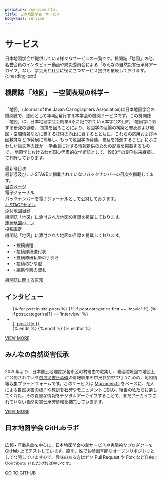 ```yaml
---
permalink: /service.html
title: 日本地図学会　サービス
bodyclass: service
---
```


# サービス
日本地図学会が提供している様々なサービスの一覧です。機関誌「地図」の他、名誉会員のインタビュー動画や防災委員会による「みんなの自然災害伝承碑アーカイブ」など、学会員と社会に役に立つサービス提供を継続しております。
{:.heading-text}

<div class="top-section" data-hash-target="#Journal-of-the-Japan-Cartographers-Association">
  <h2>機関誌 「地図」 －空間表現の科学－</h2>
  <div class="thumb-row">
    <div class="image-col"><img src="{{ site.baseurl }}/assets/img/service/thumb_book_01.jpeg" class="w-100" alt=""></div>
    <div class="main-col">
      <p class="heading-text">「地図」(Journal of the Japan Cartographers Association)は日本地図学会の機関誌で、原則として年4回発行する本学会の機関サービスです。この機関誌「地図」は、日本地図学会会則第4条に記されている本学会の目的「地図学に関する研究の連絡、 提携を図ることにより、地図学の理論の構築と普及および地図・空間情報などに関する技術の向上に資するとともに、これらの応用および地図教育などの発展に寄与し、もって地図学の発達、普及を推進すること」にふさわしい論文等のほか、 学会員に対する情報提供のための記事を掲載するもので、 地図学におけるわが国の代表的な学術誌として、1963年の創刊以来継続して刊行しております。</p>
    </div>
  </div>
  <div class="top-menus">
    <div class="menu-box">
      <div class="menu-box-inner">
        <div class="menu-title">最新号目次</div>
        <div class="menu-text">最新号及び、J-STAGEに掲載されていないバックナンバーの目次を掲載してます。</div>
        <div class="menu-button">
          <div class="d-grid">
            <a href="{{'/latestjournal.html' | relative_url}}" class="btn btn-default btn-arrow-right">目次ページ</a>
          </div>
        </div>
      </div>
    </div>
    <div class="menu-box">
      <div class="menu-box-inner">
        <div class="menu-title">電子ジャーナル</div>
        <div class="menu-text">バックナンバーを電子ジャーナルとして公開しております。</div>
        <div class="menu-button">
          <div class="d-grid">
            <a href="https://www.jstage.jst.go.jp/browse/jjca/-char/ja" target="_blank" class="btn btn-default btn-arrow-right">J-STAGEサイト</a>
          </div>
        </div>
      </div>
    </div>
    <div class="menu-box">
      <div class="menu-box-inner">
        <div class="menu-title">添付地図目録</div>
        <div class="menu-text">機関誌「地図」に添付された地図の目録を掲載しております。</div>
        <div class="menu-button">
          <div class="d-grid">
            <a href="{{'/attachedmaps.html' | relative_url}}" class="btn btn-default btn-arrow-right">添付地図ページ</a>
          </div>
        </div>
      </div>
    </div>
    <div class="menu-box">
      <div class="menu-box-inner">
        <div class="menu-title">投稿規定</div>
        <div class="menu-text">機関誌「地図」に添付された地図の目録を掲載しております。</div>
        <ul class="menu-links">
          <li data-parent-active>・<span class="text">投稿規程</span><a href="{{'/archive/file/journal/toukoukitei.pdf' | relative_url}}"><span class="icon-pdf"></span></a></li>
          <li data-parent-active>・<span class="text">投稿原稿送付状</span><a href="{{'/archive/file/journal/soufuzyou.pdf' | relative_url}}"><span class="icon-pdf"></span></a><a href="{{'/archive/file/journal/soufuzyou.doc' | relative_url}}"><span class="icon-doc"></span></a></li>
          <li data-parent-active>・<span class="text">投稿原稿執筆の手引き</span><a href="{{'/archive/file/journal/genkou_tebiki.pdf' | relative_url}}"><span class="icon-pdf"></span></a></li>
          <li data-parent-active>・<span class="text">投稿のひな型</span><a href="{{'/archive/file/journal/toukou_hinagata.pdf' | relative_url}}"><span class="icon-pdf"></span></a><a href="{{'/archive/file/journal/toukou_hinagata.docx' | relative_url}}"><span class="icon-doc"></span></a></li>
          <li data-parent-active>・<span class="text">編集作業の流れ</span><a href="{{'/archive/file/journal/flow.pdf' | relative_url}}"><span class="icon-pdf"></span></a></li>
        </ul>
      </div>
    </div>
  </div>
  <div class="d-grid col-md-16 mx-auto my-5">
    <a href="{{'journal.html' | relative_url}}" class="btn btn-default btn-lg btn-arrow-right">機関誌に関する告知</a>
  </div>
</div>


<div class="top-section">
  <h2>インタビュー</h2>
  <ul class="interview-list colomun-3">
    {% for post in site.posts %}
      {% if post.categories.first == 'movie' %}
      {% if post.categories[1] == 'interview' %}
      <li>
        <a href="{{ post.movie }}" target="_blank">
          <div class="thumb"><img src="{{ site.baseurl }}{{ post.thumbnail }}" class="w-100" alt=""></div>
          <div class="title">{{ post.title }}</div>
        </a>
      </li>
      {% endif %}
      {% endif %}
    {% endfor %}
  </ul>
  <div class="back-to-top">
    <a href="{{'/interview.html' | relative_url}}">VIEW MORE</a>
  </div>
</div>


<div class="top-section">
  <h2>みんなの自然災害伝承</h2>
  <div class="thumb-row">
    <div class="image-col"><img src="{{ site.baseurl }}/assets/img/service/thumb_monumento.png" class="w-100" alt=""></div>
    <div class="main-col">
      <p class="heading-text">2020年より、日本国土地理院が各市区町村経由で収集し、地理院地図で地図上に公開されている<a href="https://www.gsi.go.jp/bousaichiri/denshouhi.html" target="_blank">自然災害伝承碑</a>の情報収集を市民参加型で行うための、地図情報収集プラットフォームです。このサービスは <a href="https://monumen.to/" target="_blank">Monumen.to</a> をベースに、先人による自然災害の様子や教訓を石碑やモニュメントに刻み、後世の私たちに遺してくれた、その貴重な情報をデジタルアーカイブすることで、まだアーカイブされていない自然災害伝承碑情報を補完していきます。</p>
      <div class="back-to-top">
        <a href="{{'/monumento.html' | relative_url}}">VIEW MORE</a>
      </div>
    </div>
  </div>
</div>


<div class="top-section">
  <h2>日本地図学会 GitHubラボ</h2>
  <div class="thumb-row">
    <div class="image-col"><img src="{{ site.baseurl }}/assets/img/service/thumb_github.png" class="w-100" alt=""></div>
    <div class="main-col">
      <p class="heading-text">広報・IT委員会を中心に、日本地図学会の新サービスや実験的なプロダクトを GitHub 上でテストしています。原則、誰でも参画可能なオープンリポジトリとして公開していますので、興味のある方はぜひ Pull Request や Fork など自由に Contribute いただければ幸いです。</p>
      <div class="back-to-top">
        <a href="https://github.com/japancartographersassociation" target="_blank">GO TO GITHUB</a>
      </div>
    </div>
  </div>
  <div class="button-discord">
    <a href="https://github.com/japancartographersassociation" target="_blank"><img src="{{ site.baseurl }}/assets/img/main/btn_github.svg" class="w-100" alt=""></a>
  </div>
</div>
